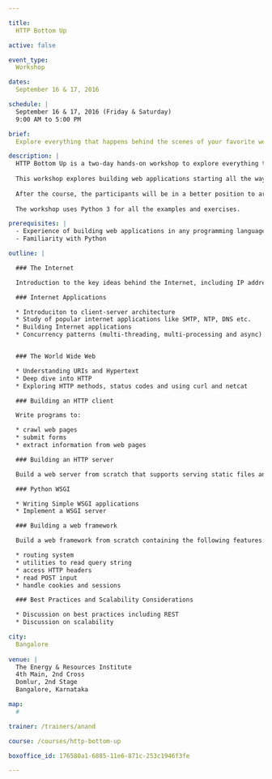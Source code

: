 ```yaml
---

title:
  HTTP Bottom Up

active: false

event_type:
  Workshop

dates:
  September 16 & 17, 2016

schedule: |
  September 16 & 17, 2016 (Friday & Saturday)
  9:00 AM to 5:00 PM

brief:
  Explore everything that happens behind the scenes of your favorite web framework.

description: |
  HTTP Bottom Up is a two-day hands-on workshop to explore everything that happens behind the scenes of your favorite web framework.
  
  This workshop explores building web applications starting all the way from bare sockets, without using any framework. Even though this is not the most production way to build web applications, this exercise will give a chance to observe and understand everything that happens behind the scenes of any web application.
  
  After the course, the participants will be in a better position to architect web applications and reason about their performance and scaliabity.
  
  The workshop uses Python 3 for all the examples and exercises.

prerequisites: |
  - Experience of building web applications in any programming language
  - Familiarity with Python

outline: |

  ### The Internet

  Introduction to the key ideas behind the Internet, including IP address, domain name, ports and sockets.

  ### Internet Applications

  * Introduciton to client-server architecture
  * Study of popular internet applications like SMTP, NTP, DNS etc.
  * Building Internet applications
  * Concurrency patterns (multi-threading, multi-processing and async)


  ### The World Wide Web

  * Understanding URIs and Hypertext
  * Deep dive into HTTP
  * Exploring HTTP methods, status codes and using curl and netcat

  ### Building an HTTP client

  Write programs to:

  * crawl web pages
  * submit forms
  * extract information from web pages

  ### Building an HTTP server

  Build a web server from scratch that supports serving static files and CGI.

  ### Python WSGI

  * Writing Simple WSGI applications
  * Implement a WSGI server

  ### Building a web framework

  Build a web framework from scratch containing the following features:

  * routing system
  * utilities to read query string
  * access HTTP headers
  * read POST input
  * handle cookies and sessions

  ### Best Practices and Scalability Considerations

  * Discussion on best practices including REST
  * Discussion on scalability

city:
  Bangalore
  
venue: |
  The Energy & Resources Institute  
  4th Main, 2nd Cross  
  Domlur, 2nd Stage  
  Bangalore, Karnataka

map:
  #

trainer: /trainers/anand

course: /courses/http-bottom-up

boxoffice_id: 176580a1-6885-11e6-871c-253c1946f3fe

---
```

